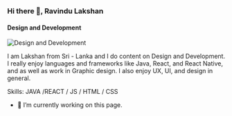 ### Hi there 👋, Ravindu Lakshan
#### Design and Development
![Design and Development](https://media.licdn.com/dms/image/D5616AQF98p8qAkF3Tg/profile-displaybackgroundimage-shrink_350_1400/0/1694759730547?e=1700092800&v=beta&t=HlLmAzSDGKxsREv798aDST9rNaBE4O6Uca5BuZgHX8c)

I am Lakshan from Sri - Lanka and I do content on Design and Development. I really enjoy languages and frameworks like Java, React, and React Native, and as well as work in Graphic design. I also enjoy UX, UI, and design in general.

Skills: JAVA /REACT / JS / HTML / CSS

- 🔭 I’m currently working on this page. 




